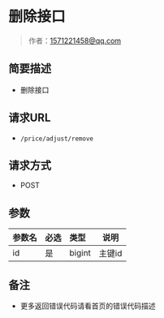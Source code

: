 # 删除接口

> 作者：1571221458@qq.com

## 简要描述

- 删除接口

## 请求URL
- ` /price/adjust/remove `
  
## 请求方式
- POST 

## 参数

|参数名|必选|类型|说明|
|:----    |:---|:----- |-----   |
|id |是  |bigint |主键id   |

## 备注 

- 更多返回错误代码请看首页的错误代码描述